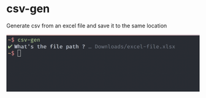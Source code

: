 # csv-gen

Generate csv from an excel file and save it to the same location

<img src="https://github.com/erickeno/csv-gen/blob/master/csv-gen.png" alt="example" />
